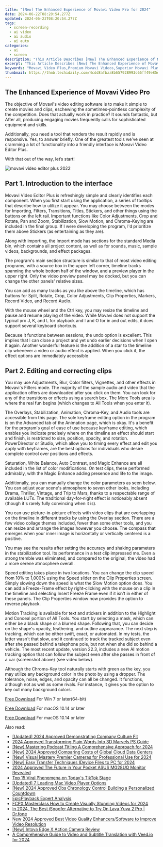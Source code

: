 ```yaml
---
title: "[New] The Enhanced Experience of Movavi Video Pro for 2024"
date: 2024-06-22T08:20:54.277Z
updated: 2024-06-23T08:20:54.277Z
tags: 
  - screen-recording
  - ai video
  - ai audio
  - ai auto
categories: 
  - ai
  - screen
description: "This Article Describes [New] The Enhanced Experience of Movavi Video Pro for 2024"
excerpt: "This Article Describes [New] The Enhanced Experience of Movavi Video Pro for 2024"
keywords: "Movavi Video Plus,Premium Movavi Videos,Superior Movavi Playback,Enhanced Movavi Viewing,Advanced Movavi Editing,Expertly Made Movavi Videos,Optimized Movavi Experience"
thumbnail: https://thmb.techidaily.com/4cdd8afbaa8b657928993c65ff49e85d13ed5759387c65adfd46afd484910746.jpg
---
```


## The Enhanced Experience of Movavi Video Pro

The objective of Movavi's video editing software is to make it simple to create movies and clips, eschewing the sometimes-pointless complexity of the competition. Does that actually work in practice? It sounds fantastic, but After all, producing engaging movies frequently calls for sophisticated equipment and skills.

Additionally, you need a tool that renders the result rapidly and is responsive. Yes, to answer briefly. One of the greatest tools we've seen at cramming a lot of functionality into a friendly interface is Movavi Video Editor Plus.

With that out of the way, let’s start!

![movavi video editor plus 2022](https://images.wondershare.com/filmora/article-images/2022/07/movavi-video-editor-plus-2022.jpg)

## Part 1\. Introduction to the interface

Movavi Video Editor Plus is refreshingly simple and clearly identifies each component. When you first start using the application, a series of tooltips that describe how to utilize it appear. You may choose between the modes for Importing, Filters, Transitions, Titles, Stickers, and other things using the buttons on the left rail. Important functions like Color Adjustments, Crop and Rotate, Pan and Zoom, Stabilization, Slow Motion, and Chroma-Keying are included in the final group. If I were developing the program, I'd prioritize them above Stickers (as entertaining as they are).

Along with importing, the Import mode has sections for the standard Media bin, which contains all project content, as well as for sounds, music, sample videos, backgrounds, and effect packages.

The program's main section structure is similar to that of most video editing programs, with a source box in the upper left corner, timeline tracks spanning the whole bottom half of the window, and a preview player in the upper right. Only the video preview panel may be docked, but you can change the other panels' relative sizes.

You can add as many tracks as you like above the timeline, which has buttons for Split, Rotate, Crop, Color Adjustments, Clip Properties, Markers, Record Video, and Record Audio.

With the mouse wheel and the Ctrl key, you may resize the timeline and pause and resume playing of the video. While Movavi does not support the typical pro J, K, and L for playback and I and O for in and out edits, it does support several keyboard shortcuts.

Because it functions between sessions, the undo option is excellent. This implies that I can close a project and yet undo earlier decisions when I open it again. Another wonderful feature is the addition of a star to the timeline clip whenever a video or audio effect is applied. When you click it, the effect options are immediately accessible

## Part 2\. Editing and correcting clips

You may use Adjustments, Blur, Color filters, Vignettes, and other effects in Movavi's Filters mode. The majority of the sample audio and video that the application offers are downloaded after you click on them. You can look for any of the transitions or effects using a search box. The More Tools area is where the real fun begins (which changes to All Tools when you enter it).

The Overlays, Stabilization, Animation, Chroma-Key, and Audio tools are accessible from this page. The sole keyframe editing option in the program is on the Advanced tab of the Animation page, which is okay. It's a benefit for the program's goal of ease of use because keyframe editing, which enables you indicate precisely where on the timeline an effect should start and finish, is restricted to size, position, opacity, and rotation. PowerDirector or  Studio, which allow you to timing every effect and edit you apply with keyframes, are the best options for individuals who desire complete control over positions and effects.

Saturation, White Balance, Auto Contrast, and Magic Enhance are all included in the list of color modifications. On test clips, these performed admirably, with the Magic Enhance adding presence and life to the image.

Additionally, you can manually change the color parameters as seen below. You can adjust your scene's atmosphere to seven other looks, including Drama, Thriller, Vintage, and Trip to Mars, thanks to a respectable range of available LUTs. The traditional day-for-night effect is noticeably absent (though it's rarely fully convincing when it is).

You can use picture-in-picture effects with video clips that are overlapping on the timeline in different tracks by using the Overlay section. There are a few video collage themes included, fewer than some other tools, and you can resize and arrange the images however you choose. The compass that emerges when your inner image is horizontally or vertically centered is a positive.

You may see the results after setting the accuracy and shaking parameters in the stabilization tool. Its performance in a test clip impressed me. Even a strong tremble was eliminated, and compared to the original, the video had a more serene atmosphere overall.

Speed editing takes place in two locations. You can change the clip speed from 10% to 1,000% using the Speed slider on the Clip Properties screen. Simply slowing down the speed is what the Slow Motion option does. You can add a Freeze-Frame effect by right-clicking with the mouse on a clip in the timeline and selecting Insert Freeze Frame even if it isn't in either of these panels. The Clip Properties window now provides the option to reverse playback.

Motion Tracking is available for text and stickers in addition to the Highlight and Conceal portion of All Tools. You start by selecting a mask, which can either be a black shape or a blurred shape. Following that, you can decide on the shape's opacity, feathering, and outline appearance. The next step is tracking, which can be either swift, exact, or automated. In my tests, the latter wasn't that slow, and it continued to track the tracked subject even after she passed behind a telephone pole, but not when she did so behind a vehicle. The most recent update, version 22.3, includes a new AI motion tracking option that can follow the subject even after she passes in front of a car (screenshot above) (see video below).

Although the Chroma-Key tool naturally starts with green as the key, you may utilize any background color in the photo by using a dropper. The tolerance, noise, edges, and opacity can all be changed. It functions, although not as well as some rivals. For instance, it gives you the option to key out many background colors.

[Free Download](https://tools.techidaily.com/wondershare/filmora/download/) For Win 7 or later(64-bit)

[Free Download](https://tools.techidaily.com/wondershare/filmora/download/) For macOS 10.14 or later

[Free Download](https://tools.techidaily.com/wondershare/filmora/download/) For macOS 10.14 or later

<ins class="adsbygoogle"
     style="display:block"
     data-ad-format="autorelaxed"
     data-ad-client="ca-pub-7571918770474297"
     data-ad-slot="1223367746"></ins>

<ins class="adsbygoogle"
     style="display:block"
     data-ad-format="autorelaxed"
     data-ad-client="ca-pub-7571918770474297"
     data-ad-slot="1223367746"></ins>



<ins class="adsbygoogle"
     style="display:block"
     data-ad-client="ca-pub-7571918770474297"
     data-ad-slot="8358498916"
     data-ad-format="auto"
     data-full-width-responsive="true"></ins>


<span class="atpl-alsoreadstyle">Also read:</span>
<div><ul>
<li><a href="https://fox-friendly.techidaily.com/updated-2024-approved-demonstrating-company-culture-fit/"><u>[Updated] 2024 Approved  Demonstrating Company Culture Fit</u></a></li>
<li><a href="https://fox-friendly.techidaily.com/2024-approved-transforming-plain-words-into-3d-marvels-ps-guide/"><u>2024 Approved  Transforming Plain Words Into 3D Marvels  PS Guide</u></a></li>
<li><a href="https://fox-friendly.techidaily.com/new-mastering-podcast-titling-a-comprehensive-approach-for-2024/"><u>[New] Mastering Podcast Titling  A Comprehensive Approach for 2024</u></a></li>
<li><a href="https://fox-friendly.techidaily.com/new-2024-approved-comparing-costs-of-global-cloud-data-centers/"><u>[New] 2024 Approved  Comparing Costs of Global Cloud Data Centers</u></a></li>
<li><a href="https://fox-friendly.techidaily.com/new-visual-mastery-premier-cameras-for-professional-use-for-2024/"><u>[New] Visual Mastery  Premier Cameras for Professional Use for 2024</u></a></li>
<li><a href="https://fox-friendly.techidaily.com/new-easy-transfer-techniques-idevice-files-to-pc-for-2024/"><u>[New] Easy Transfer Techniques  IDevice Files to PC for 2024</u></a></li>
<li><a href="https://fox-friendly.techidaily.com/2024-approved-the-future-in-your-pocket-asus-mg28uq-monitor-revealed/"><u>2024 Approved  The Future in Your Pocket  ASUS MG28UQ Monitor Revealed</u></a></li>
<li><a href="https://tiktok-videos.techidaily.com/top-15-viral-phenomena-on-todays-tiktok-stage/"><u>Top 15 Viral Phenomena on Today's TikTok Stage</u></a></li>
<li><a href="https://extra-lessons.techidaily.com/updated-7-leading-mac-video-player-options/"><u>[Updated] 7 Leading Mac Video Player Options</u></a></li>
<li><a href="https://screen-recording.techidaily.com/new-2024-approved-obs-chronology-control-building-a-personalized-countdown/"><u>[New] 2024 Approved  Obs Chronology Control  Building a Personalized Countdown</u></a></li>
<li><a href="https://remote-screen-capture.techidaily.com/epicplayback-expert-analysis/"><u>EpicPlayback Expert Analysis</u></a></li>
<li><a href="https://ai-vdieo-software.techidaily.com/fcpx-masterclass-how-to-create-visually-stunning-videos-for-2024/"><u>FCPX Masterclass How to Create Visually Stunning Videos for 2024</u></a></li>
<li><a href="https://android-pokemon-go.techidaily.com/in-2024-the-best-ispoofer-alternative-to-try-on-lava-yuva-2-pro-drfone-by-drfone-virtual-android/"><u>In 2024, The Best iSpoofer Alternative to Try On Lava Yuva 2 Pro | Dr.fone</u></a></li>
<li><a href="https://smart-video-editing.techidaily.com/new-2024-approved-best-video-quality-enhancerssoftware-to-improve-video-resolution/"><u>New 2024 Approved Best Video Quality Enhancers/Software to Improve Video Resolution</u></a></li>
<li><a href="https://extra-guidance.techidaily.com/new-intova-edge-x-action-camera-review/"><u>[New] Intova Edge X Action Camera Review</u></a></li>
<li><a href="https://ai-video-translation.techidaily.com/a-comprehensive-guide-to-video-and-subtitle-translation-with-veedio-for-2024/"><u>A Comprehensive Guide to Video and Subtitle Translation with Veed.io for 2024</u></a></li>
</ul></div>
